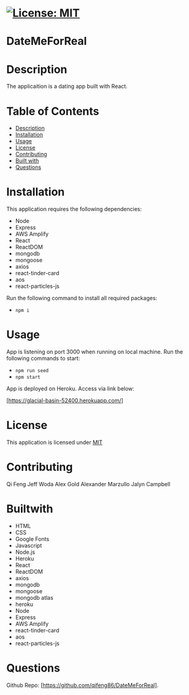 # [![License: MIT](https://img.shields.io/badge/License-MIT-yellow.svg)](https://opensource.org/licenses/MIT)

# DateMeForReal

# Description

The applicaition is a dating app built with React.

# Table of Contents
* [Description](#description)
* [Installation](#installation)
* [Usage](#usage)
* [License](#license)
* [Contributing](#contribute)
* [Built with](#Builtwith)
* [Questions](#questions)

# Installation

This application requires the following dependencies:

- Node
- Express
- AWS Amplify
- React
- ReactDOM
- mongodb
- mongoose
- axios
- react-tinder-card
- aos
- react-particles-js

Run the following command to install all required packages:

- `npm i`

# Usage

App is listening on port 3000 when running on local machine. Run the following commands to start:

- `npm run seed`
- `npm start`

App is deployed on Heroku. Access via link below:

[https://glacial-basin-52400.herokuapp.com/]

# License

This application is licensed under [MIT](https://github.com/qifeng86/DateMeForReal/blob/develop/LICENSE)

# Contributing

Qi Feng
Jeff Woda
Alex Gold
Alexander Marzullo
Jalyn Campbell


# Builtwith
- HTML
- CSS
- Google Fonts
- Javascript
- Node.js
- Heroku
- React
- ReactDOM
- axios
- mongodb
- mongoose
- mongodb atlas
- heroku
- Node
- Express
- AWS Amplify
- react-tinder-card
- aos
- react-particles-js

  
# Questions

Github Repo: [https://github.com/qifeng86/DateMeForReal].
